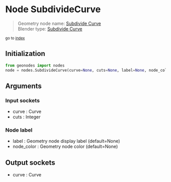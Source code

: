 
# Node SubdivideCurve

> Geometry node name: [Subdivide Curve](https://docs.blender.org/manual/en/latest/modeling/geometry_nodes/curve/subdivide_curve.html)<br>
  Blender type: [Subdivide Curve](https://docs.blender.org/api/current/bpy.types.GeometryNodeSubdivideCurve.html)
  
<sub>go to [index](/docs/index.md)</sub>

## Initialization

```python
from geonodes import nodes
node = nodes.SubdivideCurve(curve=None, cuts=None, label=None, node_color=None)
```



## Arguments


### Input sockets

- curve : Curve
- cuts : Integer

### Node label

- label : Geometry node display label (default=None)
- node_color : Geometry node color (default=None)

## Output sockets

- curve : Curve
